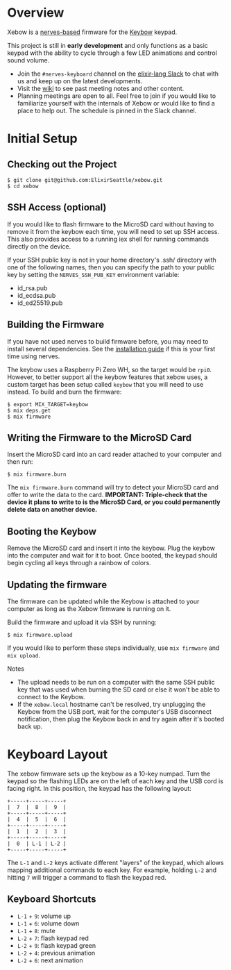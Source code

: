 # Overview

Xebow is a [nerves-based](https://nerves-project.org/) firmware for the
[Keybow](https://shop.pimoroni.com/products/keybow?variant=21246333190227)
keypad.

This project is still in **early development** and only functions as a basic
keypad with the ability to cycle through a few LED animations and control sound
volume.

- Join the `#nerves-keyboard` channel on the [elixir-lang Slack](https://elixir-slackin.herokuapp.com/)
to chat with us and keep up on the latest developments.
- Visit the [wiki](https://github.com/ElixirSeattle/xebow/wiki) to see past
meeting notes and other content.
- Planning meetings are open to all. Feel free to join if you would like to
familiarize yourself with the internals of Xebow or would like to find a place
to help out. The schedule is pinned in the Slack channel.

# Initial Setup

## Checking out the Project

    $ git clone git@github.com:ElixirSeattle/xebow.git
    $ cd xebow

## SSH Access (optional)

If you would like to flash firmware to the MicroSD card without having to remove
it from the keybow each time, you will need to set up SSH access. This also
provides access to a running iex shell for running commands directly on the
device.

If your SSH public key is not in your home directory's .ssh/ directory with one
of the following names, then you can specify the path to your public key by
setting the `NERVES_SSH_PUB_KEY` environment variable:

- id_rsa.pub
- id_ecdsa.pub
- id_ed25519.pub

## Building the Firmware

If you have not used nerves to build firmware before, you may need to install
several dependencies. See the [installation
guide](https://hexdocs.pm/nerves/installation.html) if this is your first time
using nerves.

The keybow uses a Raspberry Pi Zero WH, so the target would be `rpi0`. However,
to better support all the keybow features that xebow uses, a custom target has
been setup called `keybow` that you will need to use instead. To build and burn
the firmware:

    $ export MIX_TARGET=keybow
    $ mix deps.get
    $ mix firmware

## Writing the Firmware to the MicroSD Card

Insert the MicroSD card into an card reader attached to your computer and then
run:

    $ mix firmware.burn

The `mix firmware.burn` command will try to detect your MicroSD card and offer
to write the data to the card. **IMPORTANT: Triple-check that the device it
plans to write to is the MicroSD Card, or you could permanently delete data on
another device.**

## Booting the Keybow

Remove the MicroSD card and insert it into the keybow. Plug the keybow into the
computer and wait for it to boot. Once booted, the keypad should begin cycling
all keys through a rainbow of colors.

## Updating the firmware

The firmware can be updated while the Keybow is attached to your computer as
long as the Xebow firmware is running on it.

Build the firmware and upload it via SSH by running:

    $ mix firmware.upload

If you would like to perform these steps individually, use `mix firmware`
and `mix upload`.

Notes
- The upload needs to be run on a computer with the same SSH public key that was
  used when burning the SD card or else it won't be able to connect to the Keybow.
- If the `xebow.local` hostname can't be resolved, try unplugging the Keybow
  from the USB port, wait for the computer's USB disconnect notification, then
  plug the Keybow back in and try again after it's booted back up.

# Keyboard Layout

The xebow firmware sets up the keybow as a 10-key numpad. Turn the keypad so the
flashing LEDs are on the left of each key and the USB cord is facing right. In
this position, the keypad has the following layout:

```
+-----+-----+-----+
|  7  |  8  |  9  |
+-----+-----+-----+
|  4  |  5  |  6  |
+-----+-----+-----+
|  1  |  2  |  3  |
+-----+-----+-----+
|  0  | L-1 | L-2 |
+-----+-----+-----+
```

The `L-1` and `L-2` keys activate different "layers" of the keypad, which allows
mapping additional commands to each key. For example, holding `L-2` and hitting
`7` will trigger a command to flash the keypad red.

## Keyboard Shortcuts

- `L-1` + `9`: volume up
- `L-1` + `6`: volume down
- `L-1` + `8`: mute
- `L-2` + `7`: flash keypad red
- `L-2` + `9`: flash keypad green
- `L-2` + `4`: previous animation
- `L-2` + `6`: next animation
